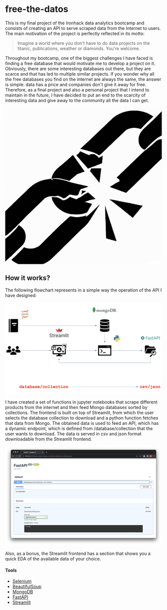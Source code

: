 # free-the-datos

This is my final project of the Ironhack data analytics bootcamp and consists of creating an API to serve scraped data from the Internet to users. The main motivation of the project is perfectly reflected in its motto:

> Imagine a world where you don't have to do data projects on the titanic, publications, weather or diamonds. You're welcome.

Throughout my bootcamp, one of the biggest challenges I have faced is finding a free database that would motivate me to develop a project on it. Obviously, there are some interesting databases out there, but they are scarce and that has led to multiple similar projects. If you wonder why all the free databases you find on the internet are always the same, the answer is simple: data has a price and companies don't give it away for free. Therefore, as a final project and also a personal project that I intend to maintain in the future, I have decided to put an end to the scarcity of interesting data and give away to the community all the data I can get.

![logo](images/free.png)

## How it works?

The following flowchart represents in a simple way the operation of the API I have designed:

![flow](images/workflow.png)

I have created a set of functions in jupyter notebooks that scrape different products from the internet and then feed Mongo databases sorted by collections. The frontend is built on top of Streamlit, from which the user selects the database collection to download and a python function fetches that data from Mongo. The obtained data is used to feed an API, which has a dynamic endpoint, which is defined from /database/collection that the user wants to download. The data is served in csv and json format downloadable from the Streamlit frontend.

![endpoint](images/endpoint.png)

Also, as a bonus, the Streamlit frontend has a section that shows you a quick EDA of the available data of your choice.

#### Tools
- [Selenium](https://www.selenium.dev/)
- [BeautifulSoup](https://pypi.org/project/beautifulsoup4/)
- [MongoDB](https://www.mongodb.com/)
- [FastAPI](https://fastapi.tiangolo.com/)
- [Streamlit](https://streamlit.io/)